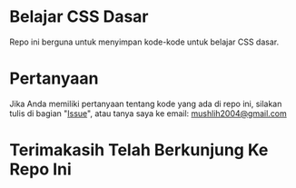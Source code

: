 # Belajar CSS Dasar
Repo ini berguna untuk menyimpan kode-kode untuk belajar CSS dasar.
# Pertanyaan
Jika Anda memiliki pertanyaan tentang kode yang ada di repo ini, silakan tulis di bagian "[Issue](https://github.com/mushlih-almubarak/belajar-css-dasar/issues)", atau tanya saya ke email: mushlih2004@gmail.com
# Terimakasih Telah Berkunjung Ke Repo Ini
